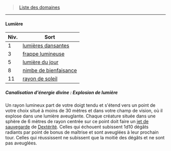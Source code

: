 ﻿---
!Generic
Id: cleric_priest_hd.md#lumière
ParentLink: cleric_priest_hd.md#liste-des-domaines
Name: Lumière
ParentName: Liste des domaines
NameLevel: 4
---
> [Liste des domaines](hd_cleric_priest_liste_des_domaines.md)

---

#### Lumière

|Niv.|Sort|
|---|---|
|1|[lumières dansantes](hd_spells_lumieres_dansantes.md)|
|3|[frappe lumineuse](hd_spells_frappe_lumineuse.md)|
|5|[lumière du jour](hd_spells_lumiere_du_jour.md)|
|8|[nimbe de bienfaisance](hd_spells_nimbe_de_bienfaisance.md)|
|11|[rayon de soleil](hd_spells_rayon_de_soleil.md)|

##### Canalisation d'énergie divine : Explosion de lumière

Un rayon lumineux part de votre doigt tendu et s'étend vers un point de votre choix situé à moins de 30 mètres et dans votre champ de vision, où il explose dans une lumière aveuglante. Chaque créature située dans une sphère de 6 mètres de rayon centrée sur ce point doit faire un [jet de sauvegarde](hd_abilities_jets_de_sauvegarde.md) de [Dextérité](hd_abilities_dexterity.md). Celles qui échouent subissent 1d10 dégâts radiants par point de bonus de maîtrise et sont aveuglées à leur prochain tour. Celles qui réussissent ne subissent que la moitié des dégâts et ne sont pas aveuglées.

